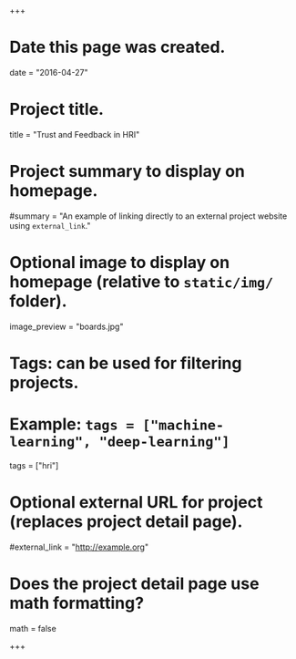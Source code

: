 +++
# Date this page was created.
date = "2016-04-27"

# Project title.
title = "Trust and Feedback in HRI"

# Project summary to display on homepage.
#summary = "An example of linking directly to an external project website using `external_link`."

# Optional image to display on homepage (relative to `static/img/` folder).
image_preview = "boards.jpg"

# Tags: can be used for filtering projects.
# Example: `tags = ["machine-learning", "deep-learning"]`
tags = ["hri"]

# Optional external URL for project (replaces project detail page).
#external_link = "http://example.org"

# Does the project detail page use math formatting?
math = false

+++

